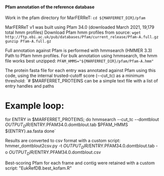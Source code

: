 #### Pfam annotation of the reference database

Work in the pfam directory for MarFERReT:
`cd ${MARFERRET_DIR}/pfam`

MarFERReT v1 was built using Pfam 34.0 (downloaded March 2021, 19,179 total hmm profiles)
Download Pfam hmm profiles from source:
`wget http://ftp.ebi.ac.uk/pub/databases/Pfam/current_release/Pfam-A.full.gz
gunzip Pfam-A.full.gz`


Full annotation against Pfam is performed with hmmsearch (HMMER 3.3)
Path to Pfam hmm profiles. For bulk annotation using hmmsearch, the hmm file works best unzipped:
`PFAM_HMMS="${MARFERRET_DIR}/pfam/Pfam-A.hmm"`

The protein fasta file for each entry was annotated against Pfam using this code, using the internal trusted-cutoff score (--cut_tc) as a minimum threshold:
`# $MARFERRET_PROTEINS can be a simple text file with a list of entry handles and paths
# Example loop:
for ENTRY in $MARFERRET_PROTEINS; do
hmmsearch --cut_tc --domtblout $OUTPUT_DIR/$ENTRY.PFAM34.0.domtblout.tab $PFAM_HMMS ${ENTRY}.aa.fasta
done`

Results are converted to csv format with a custom script:
hmmer_domtblout2csv.py -t $OUTPUT_DIR/$ENTRY.PFAM34.0.domtblout.tab -o $OUTPUT_DIR/$ENTRY.PFAM34.0.domtblout.csv

Best-scoring Pfam for each frame and contig were retained with a custom script:
"EukRefDB.best_kofam.R"
